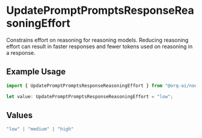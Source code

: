 # UpdatePromptPromptsResponseReasoningEffort

Constrains effort on reasoning for reasoning models. Reducing reasoning effort can result in faster responses and fewer tokens used on reasoning in a response.

## Example Usage

```typescript
import { UpdatePromptPromptsResponseReasoningEffort } from "@orq-ai/node/models/operations";

let value: UpdatePromptPromptsResponseReasoningEffort = "low";
```

## Values

```typescript
"low" | "medium" | "high"
```